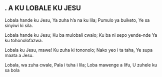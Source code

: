 ## . A KU LOBALE KU JESU

Lobala hande ku Jesu,
Ya zuha h’a na ku lila;
Pumulo ya buiketo,
Ye sa sinyiwi ki sila.


Lobala hande ku Jesu;
Ku ba mulobali cwalo;
Ku ba ni sepo yende-nde
Ya ku tohonolofazwa.


Lobala ku Jesu, mawe!
Ku zuha ki tononolo;
Nako yeo i ta taha,
Ye supa maata a Jesu.


Lobala, wa zuha cwale,
Pala i tuha i lila;
Loba mawenge a lifu,
U zuhele ku sa bola

